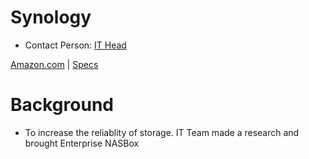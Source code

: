 # Synology

- Contact Person: [IT Head](https://shoppre-tech.github.io/docs/roles/adminstration/it-head.html)

[Amazon.com](https://www.amazon.in/Synology-4bay-RackStation-RS816-Diskless/dp/B01K1JSKC4) | [Specs](https://www.synology.com/en-global/company/news/article/Synology_Announces_RS816)

# Background
- To increase the reliablity of storage. IT Team made a research and brought Enterprise NASBox
